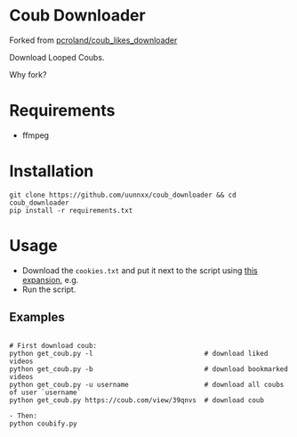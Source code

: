 # Coub Downloader
Forked from [pcroland/coub_likes_downloader](https://github.com/pcroland/coub_likes_downloader)

Download Looped Coubs.

Why fork?


# Requirements
- ffmpeg

# Installation

```
git clone https://github.com/uunnxx/coub_downloader && cd coub_downloader
pip install -r requirements.txt
```

# Usage
- Download the `cookies.txt` and put it next to the script using [this expansion](https://chrome.google.com/webstore/detail/get-cookiestxt/bgaddhkoddajcdgocldbbfleckgcbcid), e.g.
- Run the script.

## Examples

```

# First download coub:
python get_coub.py -l                            # download liked videos
python get_coub.py -b                            # download bookmarked videos
python get_coub.py -u username                   # download all coubs of user `username`
python get_coub.py https://coub.com/view/39qnvs  # download coub

- Then:
python coubify.py
```
